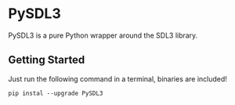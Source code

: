 # PySDL3
PySDL3 is a pure Python wrapper around the SDL3 library.

## Getting Started
Just run the following command in a terminal, binaries are included!
```
pip instal --upgrade PySDL3
```